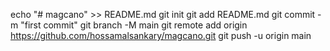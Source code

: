 echo "# magcano" >> README.md
git init
git add README.md
git commit -m "first commit"
git branch -M main
git remote add origin https://github.com/hossamalsankary/magcano.git
git push -u origin main